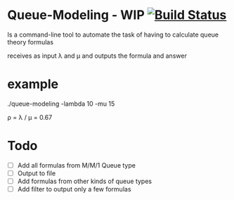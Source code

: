Queue-Modeling - WIP     [![Build Status](https://api.shippable.com/projects/544a95ba44927f89db3dc308/badge?branchName=master)](https://app.shippable.com/projects/544a95ba44927f89db3dc308/builds/latest)
==============

Is a command-line tool to automate the task of having to calculate
queue theory formulas

receives as input  λ and μ
and outputs the formula and answer

example
=======

./queue-modeling -lambda 10 -mu 15 

ρ = λ / μ = 0.67

Todo
==========
- [ ] Add all formulas from M/M/1 Queue type
- [ ] Output to file
- [ ] Add formulas from other kinds of queue types
- [ ] Add filter to output only a few formulas
